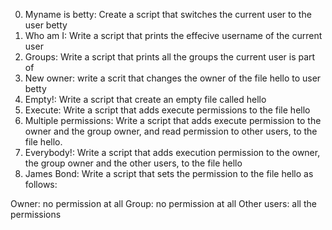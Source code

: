 0. Myname is betty: Create a script that switches the current user to the user betty
1. Who am I: Write a script that prints the effecive username of the current user
2. Groups: Write a script that prints all the groups the current user is part of
3. New owner: write a scrit that changes the owner of the file hello to user betty
4. Empty!: Write a script that create an empty file called hello
5. Execute: Write a script that adds execute permissions to the file hello
6. Multiple permissions: Write a script that adds execute permission to the owner and the group owner, and read permission to other users, to the file hello.
7. Everybody!: Write a script that adds execution permission to the owner, the group owner and the other users, to the file hello
8. James Bond: Write a script that sets the permission to the file hello as follows:

Owner: no permission at all
Group: no permission at all
Other users: all the permissions
